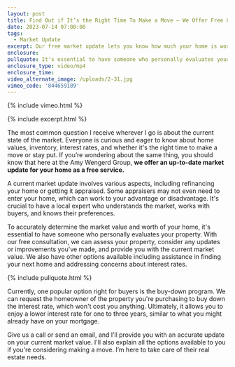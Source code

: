 ```yaml
---
layout: post
title: Find Out if It’s the Right Time To Make a Move – We Offer Free Consultations
date: 2023-07-14 07:00:00
tags:
  - Market Update
excerpt: Our free market update lets you know how much your home is worth.
enclosure:
pullquote: It's essential to have someone who personally evaluates your property.
enclosure_type: video/mp4
enclosure_time:
video_alternate_image: /uploads/2-31.jpg
vimeo_code: '844659189'
---
```

{% include vimeo.html %}

{% include excerpt.html %}

The most common question I receive wherever I go is about the current state of the market. Everyone is curious and eager to know about home values, inventory, interest rates, and whether it's the right time to make a move or stay put. If you’re wondering about the same thing, you should know that here at the Amy Wengerd Group, **we offer an up-to-date market update for your home as a free service.**

A current market update involves various aspects, including refinancing your home or getting it appraised. Some appraisers may not even need to enter your home, which can work to your advantage or disadvantage. It's crucial to have a local expert who understands the market, works with buyers, and knows their preferences.

To accurately determine the market value and worth of your home, it's essential to have someone who personally evaluates your property. With our free consultation, we can assess your property, consider any updates or improvements you've made, and provide you with the current market value. We also have other options available including assistance in finding your next home and addressing concerns about interest rates.

{% include pullquote.html %}

Currently, one popular option right for buyers is the buy-down program. We can request the homeowner of the property you're purchasing to buy down the interest rate, which won't cost you anything. Ultimately, it allows you to enjoy a lower interest rate for one to three years, similar to what you might already have on your mortgage.

Give us a call or send an email, and I’ll provide you with an accurate update on your current market value. I'll also explain all the options available to you if you're considering making a move. I’m here to take care of their real estate needs.&nbsp;